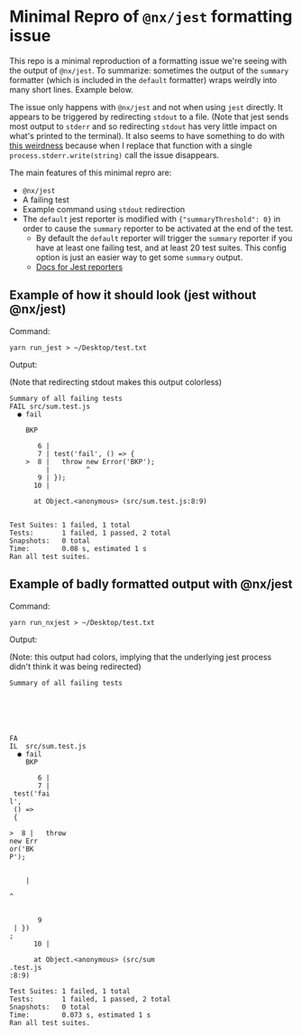 # Minimal Repro of `@nx/jest` formatting issue

This repo is a minimal reproduction of a formatting issue we're seeing with the output of
`@nx/jest`. To summarize: sometimes the output of the `summary` formatter (which is included in the
`default` formatter) wraps weirdly into many short lines. Example below.

The issue only happens with `@nx/jest` and not when using `jest` directly. It appears to
be triggered by redirecting `stdout` to a file. (Note that jest sends most output to `stderr` and so
redirecting `stdout` has very little impact on what's printed to the terminal). It also seems to
have something to do with
[this weirdness](https://github.com/jestjs/jest/blob/511ea93c409bb4949f0deba8e998916d30e67ad5/packages/jest-reporters/src/SummaryReporter.ts#L82-L91)
because when I replace that function with a single `process.stderr.write(string)` call the issue
disappears.

The main features of this minimal repro are:

- `@nx/jest`
- A failing test
- Example command using `stdout` redirection
- The `default` jest reporter is modified with `{"summaryThreshold": 0}` in order to cause the
    `summary` reporter to be activated at the end of the test.
    - By default the `default` reporter will trigger the `summary` reporter if you have at least
        one failing test, and at least 20 test suites. This config option is just an easier way to
        get some `summary` output.
    - [Docs for Jest reporters](https://jestjs.io/docs/configuration#reporters-arraymodulename--modulename-options)

## Example of how it should look (jest without @nx/jest)

Command:

```
yarn run_jest > ~/Desktop/test.txt
```

Output:

(Note that redirecting stdout makes this output colorless)

```
Summary of all failing tests
FAIL src/sum.test.js
  ● fail

    BKP

       6 |
       7 | test('fail', () => {
    >  8 |   throw new Error('BKP');
         |         ^
       9 | });
      10 |

      at Object.<anonymous> (src/sum.test.js:8:9)


Test Suites: 1 failed, 1 total
Tests:       1 failed, 1 passed, 2 total
Snapshots:   0 total
Time:        0.08 s, estimated 1 s
Ran all test suites.
```

## Example of badly formatted output with @nx/jest

Command:

```
yarn run_nxjest > ~/Desktop/test.txt
```

Output:

(Note: this output had colors, implying that the underlying jest process didn't think it was being
redirected)

```
Summary of all failing tests





 
FA
IL  src/sum.test.js
  ● fail
    BKP

       6 |
       7 |
 test('fai
l',
 () =>
 {
    
>  8 |   throw 
new Err
or('BK
P');

     
    |      
   
^


       9
 | })
;
      10 |

      at Object.<anonymous> (src/sum
.test.js
:8:9)

Test Suites: 1 failed, 1 total
Tests:       1 failed, 1 passed, 2 total
Snapshots:   0 total
Time:        0.073 s, estimated 1 s
Ran all test suites.
```